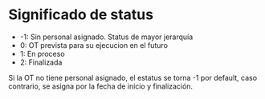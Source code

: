 # Significado de status

- -1: Sin personal asignado. Status de mayor jerarquía
- 0: OT prevista para su ejecucion en el futuro
- 1: En proceso
- 2: Finalizada

Si la OT no tiene personal asignado, el estatus se torna -1 por default, caso contrario, se asigna por la fecha de inicio y finalización.
